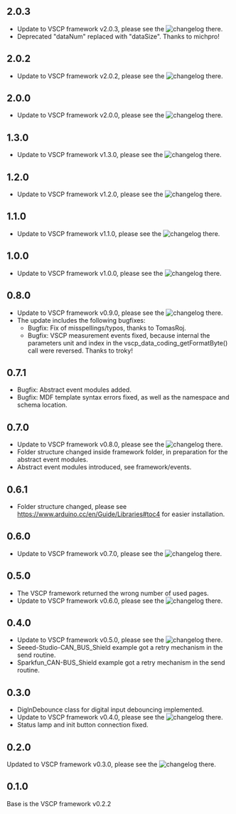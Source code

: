 ## 2.0.3

- Update to VSCP framework v2.0.3, please see the ![changelog](https://github.com/BlueAndi/vscp-framework/releases/tag/v2.0.3) there.
- Deprecated "dataNum" replaced with "dataSize". Thanks to michpro!

## 2.0.2

- Update to VSCP framework v2.0.2, please see the ![changelog](https://github.com/BlueAndi/vscp-framework/releases/tag/v2.0.2) there.

## 2.0.0

- Update to VSCP framework v2.0.0, please see the ![changelog](https://github.com/BlueAndi/vscp-framework/releases/tag/v2.0.0) there.

## 1.3.0

- Update to VSCP framework v1.3.0, please see the ![changelog](https://github.com/BlueAndi/vscp-framework/releases/tag/v1.3.0) there.

## 1.2.0

- Update to VSCP framework v1.2.0, please see the ![changelog](https://github.com/BlueAndi/vscp-framework/releases/tag/v1.2.0) there.

## 1.1.0

- Update to VSCP framework v1.1.0, please see the ![changelog](https://github.com/BlueAndi/vscp-framework/releases/tag/v1.1.0) there.

## 1.0.0

- Update to VSCP framework v1.0.0, please see the ![changelog](https://github.com/BlueAndi/vscp-framework/releases/tag/v1.0.0) there.

## 0.8.0

- Update to VSCP framework v0.9.0, please see the ![changelog](https://github.com/BlueAndi/vscp-framework/releases/tag/v0.9.0) there.
- The update includes the following bugfixes:
  - Bugfix: Fix of misspellings/typos, thanks to TomasRoj.
  - Bugfix: VSCP measurement events fixed, because internal the parameters unit and index in the vscp_data_coding_getFormatByte() call were reversed. Thanks to troky!

## 0.7.1

- Bugfix: Abstract event modules added.
- Bugfix: MDF template syntax errors fixed, as well as the namespace and schema location.

## 0.7.0

- Update to VSCP framework v0.8.0, please see the ![changelog](https://github.com/BlueAndi/vscp-framework/releases/tag/v0.8.0) there.
- Folder structure changed inside framework folder, in preparation for the abstract event modules.
- Abstract event modules introduced, see framework/events.

## 0.6.1

- Folder structure changed, please see https://www.arduino.cc/en/Guide/Libraries#toc4 for easier installation.

## 0.6.0

- Update to VSCP framework v0.7.0, please see the ![changelog](https://github.com/BlueAndi/vscp-framework/releases/tag/v0.7.0) there.

## 0.5.0

- The VSCP framework returned the wrong number of used pages.
- Update to VSCP framework v0.6.0, please see the ![changelog](https://github.com/BlueAndi/vscp-framework/releases/tag/v0.6.0) there.

## 0.4.0

- Update to VSCP framework v0.5.0, please see the ![changelog](https://github.com/BlueAndi/vscp-framework/releases/tag/v0.5.0) there.
- Seeed-Studio-CAN_BUS_Shield example got a retry mechanism in the send routine.
- Sparkfun_CAN-BUS_Shield example got a retry mechanism in the send routine.

## 0.3.0

- DigInDebounce class for digital input debouncing implemented.
- Update to VSCP framework v0.4.0, please see the ![changelog](https://github.com/BlueAndi/vscp-framework/releases/tag/v0.4.0) there.
- Status lamp and init button connection fixed.

## 0.2.0

Updated to VSCP framework v0.3.0, please see the ![changelog](https://github.com/BlueAndi/vscp-framework/releases/tag/v0.3.0) there.

## 0.1.0

Base is the VSCP framework v0.2.2
